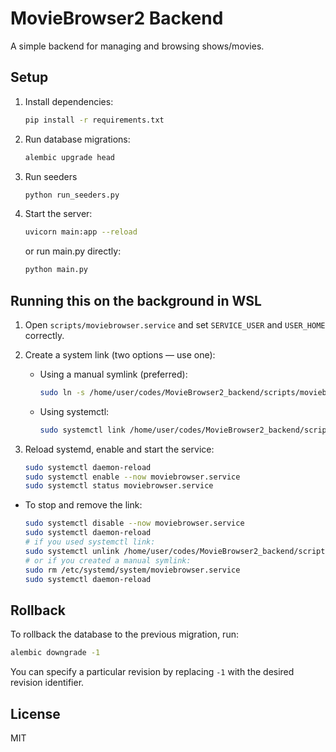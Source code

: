 # MovieBrowser2 Backend

A simple backend for managing and browsing shows/movies.

## Setup

1. Install dependencies:

   ```bash
   pip install -r requirements.txt
   ```

2. Run database migrations:

   ```bash
   alembic upgrade head
   ```

3. Run seeders

   ```bash
   python run_seeders.py
   ```

4. Start the server:

   ```bash
   uvicorn main:app --reload
   ```

   or run main.py directly:

   ```bash
   python main.py
   ```

## Running this on the background in WSL

1. Open `scripts/moviebrowser.service` and set `SERVICE_USER` and `USER_HOME` correctly.

2. Create a system link (two options — use one):

   - Using a manual symlink (preferred):

     ```bash
     sudo ln -s /home/user/codes/MovieBrowser2_backend/scripts/moviebrowser.service /etc/systemd/system/moviebrowser.service
     ```

   - Using systemctl:
     ```bash
     sudo systemctl link /home/user/codes/MovieBrowser2_backend/scripts/moviebrowser.service
     ```

3. Reload systemd, enable and start the service:

   ```bash
   sudo systemctl daemon-reload
   sudo systemctl enable --now moviebrowser.service
   sudo systemctl status moviebrowser.service
   ```

- To stop and remove the link:
  ```bash
  sudo systemctl disable --now moviebrowser.service
  sudo systemctl daemon-reload
  # if you used systemctl link:
  sudo systemctl unlink /home/user/codes/MovieBrowser2_backend/scripts/moviebrowser.service
  # or if you created a manual symlink:
  sudo rm /etc/systemd/system/moviebrowser.service
  sudo systemctl daemon-reload
  ```

## Rollback

To rollback the database to the previous migration, run:

```bash
alembic downgrade -1
```

You can specify a particular revision by replacing `-1` with the desired revision identifier.

## License

MIT
